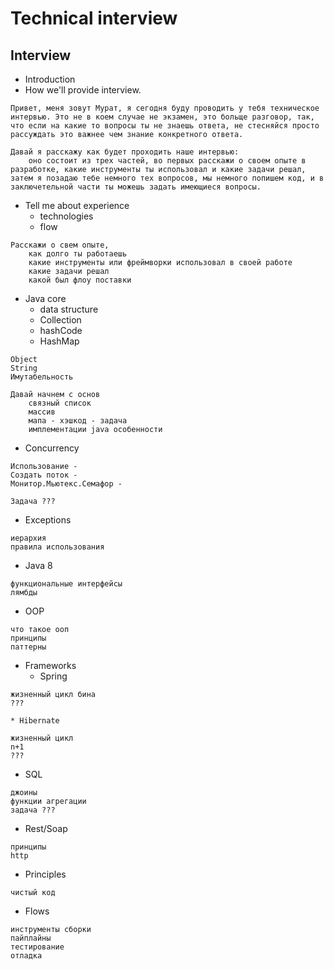 # Technical interview



## Interview

* Introduction
* How we'll provide interview.

```
Привет, меня зовут Мурат, я сегодня буду проводить у тебя техническое интервью. Это не в коем случае не экзамен, это больще разговор, так, что если на какие то вопросы ты не знаешь ответа, не стесняйся просто рассуждать это важнее чем знание конкретного ответа.

Давай я расскажу как будет проходить наше интервью: 
    оно состоит из трех частей, во первых расскажи о своем опыте в разработке, какие инструменты ты использовал и какие задачи решал, затем я позадаю тебе немного тех вопросов, мы немного попишем код, и в заключетельной части ты можешь задать имеющиеся вопросы.
```

* Tell me about experience
  * technologies
  * flow

```
Расскажи о свем опыте, 
    как долго ты работаешь
    какие инструменты или фреймворки использовал в своей работе
    какие задачи решал
    какой был флоу поставки
```

* Java core
  * data structure&#x20;
  * Collection
  * hashCode
  * HashMap

```
Object
String
Имутабельность
```

```
Давай начнем с основ
    связный список
    массив
    мапа - хэшкод - задача
    имплементации java особенности
```

* Concurrency

```
Использование -
Создать поток -
Монитор.Мьютекс.Семафор - 

Задача ???
```

* Exceptions

```
иерархия
правила использования
```

* Java 8

```
функциональные интерфейсы
лямбды
```

* OOP

```
что такое ооп
принципы
паттерны
```

* Frameworks
  * Spring

```
жизненный цикл бина
???
```

```
* Hibernate
```

```
жизненный цикл
n+1
???
```

* SQL

```
джоины
функции агрегации
задача ???
```

* Rest/Soap

```
принципы
http
```

* Principles

```
чистый код
```

* Flows

```
инструменты сборки
пайплайны
тестирование
отладка
```
